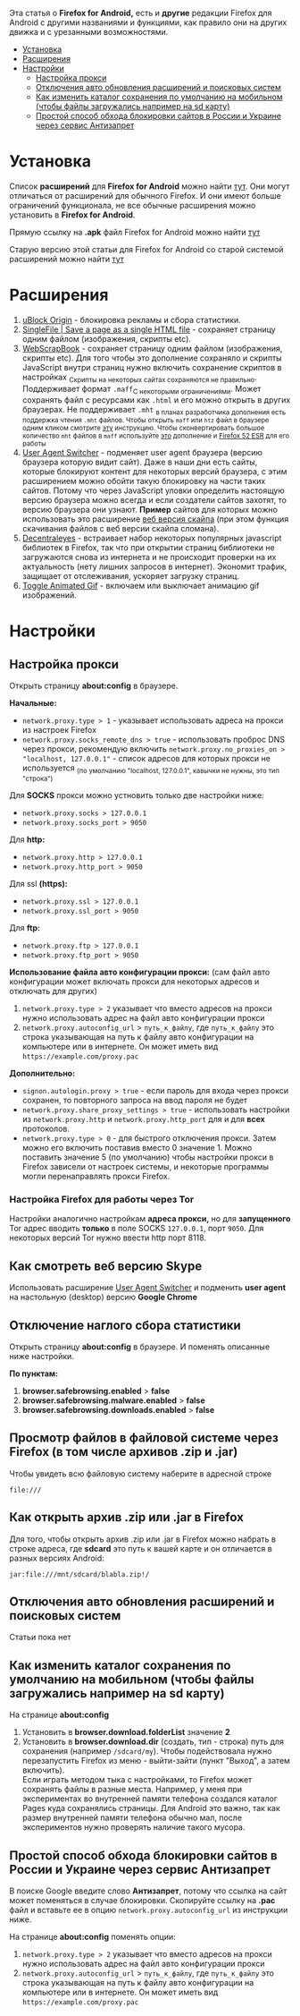 Эта статья о **Firefox for Android,** есть и **другие** редакции Firefox для Android с другими названиями и функциями, как правило они на других движка и с урезанными возможностями.

- [Установка](#Установка)
- [Расширения](#Расширения)
- [Настройки](#Настройки)
  - [Настройка прокси](#Настройка-прокси)
  - [Отключения авто обновления расширений и поисковых систем](#Отключения-авто-обновления-расширений-и-поисковых-систем)
  - [Как изменить каталог сохранения по умолчанию на мобильном (чтобы файлы загружались например на sd карту)](#Как-изменить-каталог-сохранения-по-умолчанию-на-мобильном-чтобы-файлы-загружались-например-на-sd-карту)
  - [Простой способ обхода блокировки сайтов в России и Украине через сервис Антизапрет](#Простой-способ-обхода-блокировки-сайтов-в-России-и-Украине-через-сервис-Антизапрет)

# Установка

Список **расширений** для **Firefox for Android** можно найти [тут](https://addons.mozilla.org/android/). Они могут отличаться от расширений для обычного Firefox. И они имеют больше ограничений функционала, не все обычные расширения можно установить в **Firefox for Android**.

Прямую ссылку на **.apk** файл Firefox for Android можно найти [тут](https://www.mozilla.org/en-US/firefox/android/all/)

Старую версию этой статьи для Firefox for Android со старой системой расширений можно найти [тут](https://github.com/myBestSoftAndPref/soft/blob/21209621e5c29dda711aafe371932419101cb44b/src/firefox/android.md)

# Расширения
1. [uBlock Origin](https://addons.mozilla.org/android/addon/ublock-origin) - блокировка рекламы и сбора статистики.
2. [SingleFile | Save a page as a single HTML file](https://addons.mozilla.org/android/addon/single-file/) - сохраняет страницу одним файлом (изображения, скрипты etc).
3. [WebScrapBook](https://addons.mozilla.org/android/addon/webscrapbook/) - сохраняет страницу одним файлом (изображения, скрипты etc). Для того чтобы это дополнение сохраняло и скрипты JavaScript внутри страниц нужно включить сохранение скриптов в настройках <sub>Скрипты на некоторых сайтах сохраняются не правильно</sub>. Поддерживает формат ```.maff```<sub>С некоторыми ограничениями</sub>. Может сохранять файл с ресурсами как ```.html``` и его можно открыть в других браузерах. Не поддерживает ```.mht``` <sub>в планах разработчика дополнения есть поддержка чтения ```.mht``` файлов. Чтобы открыть `maff` или `htz` файл в браузере одним кликом смотрите [эту](https://github.com/danny0838/webscrapbook/wiki/View) инструкцию. Чтобы сконвертировать большое количество `mht` файлов в `maff` используйте [это](http://maf.mozdev.org/installation.html) дополнение и [Firefox 52 ESR](https://ftp.mozilla.org/pub/firefox/releases/52.9.0esr/) для его работы</sub>
4. [User Agent Switcher](https://addons.mozilla.org/android/addon/uaswitcher/) - подменяет user agent браузера (версию браузера которую видит сайт). Даже в наши дни есть сайты, которые блокируют контент для некоторых версий браузера, с этим расширением можно обойти такую блокировку на части таких сайтов. Потому что через JavaScript уловки определить настоящую версию браузера можно всегда и если создатели сайтов захотят, то версию браузера они узнают. **Пример** сайтов для которых можно использовать это расширение [веб версия скайпа](https://web.skype.com) (при этом функция скачивания файлов с веб версии скайпа сломана).
5. [Decentraleyes](https://addons.mozilla.org/android/addon/decentraleyes/) - встраивает набор некоторых популярных javascript библиотек в Firefox, так что при открытии страниц библиотеки не загружаются снова из интернета и не происходит проверки на их актуальность (нету лишних запросов в интернет). Экономит трафик, защищает от отслеживания, ускоряет загрузку страниц.
6. [Toggle Animated Gif](https://addons.mozilla.org/ru/android/addon/toggleanigif/) - включаем или выключает анимацию gif изображений.

# Настройки
## Настройка прокси
Открыть страницу **about:config** в браузере.

**Начальные:**  
* ```network.proxy.type > 1``` - указывает использовать адреса на прокси из настроек Firefox
* ```network.proxy.socks_remote_dns > true``` - использовать проброс DNS через прокси, рекомендую включить
```network.proxy.no_proxies_on > "localhost, 127.0.0.1"``` - список адресов для которых прокси не используется <sub>(по умолчанию "localhost, 127.0.0.1", кавычки не нужны, это тип "строка")</sub>

Для **SOCKS** прокси можно устновить только две настройки ниже:  
* ```network.proxy.socks > 127.0.0.1```  
* ```network.proxy.socks_port > 9050```

Для **http:**  
* ```network.proxy.http > 127.0.0.1```  
* ```network.proxy.http_port > 9050```

Для ssl **(https):**  
* ```network.proxy.ssl > 127.0.0.1```  
* ```network.proxy.ssl_port > 9050```

Для **ftp:**  
* ```network.proxy.ftp > 127.0.0.1```  
* ```network.proxy.ftp_port > 9050```

**Использование файла авто конфигурации прокси:** (сам файл авто конфигурации может включать прокси для некоторых адресов и отключать для других)
<br>
1. ```network.proxy.type > 2``` указывает что вместо адресов на прокси нужно использовать адрес на файл авто конфигурации прокси
2. `network.proxy.autoconfig_url` > `путь_к_файлу`, где `путь_к_файлу` это строка указывающая на путь к файлу авто конфигурации на компьютере или в интернете. Он может иметь вид `https://example.com/proxy.pac`

**Дополнительно:**
<br>
* ```signon.autologin.proxy > true``` - если пароль для входа через прокси сохранен, то повторного запроса на ввод пароля не будет  
* ```network.proxy.share_proxy_settings > true``` - использовать настройки из ```network.proxy.http``` и ```network.proxy.http_port``` для и для **всех** протоколов.
* ```network.proxy.type > 0``` - для быстрого отключения прокси. Затем можно его включить поставив вместо 0 значение 1. Можно поставить значение 5 (по умолчанию) чтобы настройки прокси в Firefox зависели от настроек системы, и некоторые программы могли перенаправлять прокси Firefox.

### Настройка Firefox для работы через Tor
Настройки аналогично настройкам **адреса прокси,** но для **запущенного** Tor адрес вводить **только** в поле SOCKS ```127.0.0.1```, порт ```9050```. Для некоторых версий Tor нужно ввести http порт 8118.

## Как смотреть веб версию Skype
Использовать расширение [User Agent Switcher](https://addons.mozilla.org/android/addon/uaswitcher/) и подменить **user agent** на настольную (desktop) версию **Google Chrome** 

## Отключение наглого сбора статистики
Открыть страницу **about:config** в браузере. И поменять описанные ниже настройки.

**По пунктам:**
1. **browser.safebrowsing.enabled** > **false**
2. **browser.safebrowsing.malware.enabled** > **false**
3. **browser.safebrowsing.downloads.enabled** > **false**

## Просмотр файлов в файловой системе через Firefox (в том числе архивов .zip и .jar)
Чтобы увидеть всю файловую систему наберите в адресной строке
```
file:///
```

## Как открыть архив .zip или .jar в Firefox
Для того, чтобы открыть архив .zip или .jar в Firefox можно набрать в строке адреса, где **sdcard** это путь к вашей карте и он отличается в разных версиях Android:
```
jar:file:///mnt/sdcard/blabla.zip!/
```

## Отключения авто обновления расширений и поисковых систем
Статьи пока нет

## Как изменить каталог сохранения по умолчанию на мобильном (чтобы файлы загружались например на sd карту)
На странице **about:config**

1. Установить в **browser.download.folderList** значение **2** <br>
2. Установить в **browser.download.dir** (создать, тип - строка) путь для сохранения (например ```/sdcard/my```). Чтобы подействовала нужно перезапустить Firefox из меню - выйти-зайти (пункт "Выход", а затем включить). <br>
Если играть методом тыка с настройками, то Firefox может сохранять файлы в разные места. Например, у меня при экспериментах во внутренней памяти телефона создался каталог Pages куда сохранялись страницы. Для Android это важно, так как размер внутренней памяти телефона обычно мал, после экспериментов нужно проверять наличие такого мусора.

## Простой способ обхода блокировки сайтов в России и Украине через сервис Антизапрет
В поиске Google введите слово **Антизапрет**, потому что ссылка на сайт может поменяться в случае блокировки. Скопируйте ссылку на **.pac** файл и вставьте ее в опцию `network.proxy.autoconfig_url` из инструкции ниже.

На странице **about:config** поменять опции:
1. ```network.proxy.type > 2``` указывает что вместо адресов на прокси нужно использовать адрес на файл авто конфигурации прокси
2. `network.proxy.autoconfig_url` > `путь_к_файлу`, где `путь_к_файлу` это строка указывающая на путь к файлу авто конфигурации на компьютере или в интернете. Он может иметь вид `https://example.com/proxy.pac`